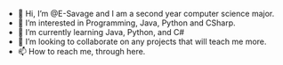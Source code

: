 - 👋 Hi, I’m @E-Savage and I am a second year computer science major.
- 👀 I’m interested in Programming, Java, Python and CSharp.
- 🌱 I’m currently learning Java, Python, and C#
- 💞️ I’m looking to collaborate on any projects that will teach me more.
- 📫 How to reach me, through here.

<!---
E-Savage/E-Savage is a ✨ special ✨ repository because its `README.md` (this file) appears on your GitHub profile.
You can click the Preview link to take a look at your changes.
--->
